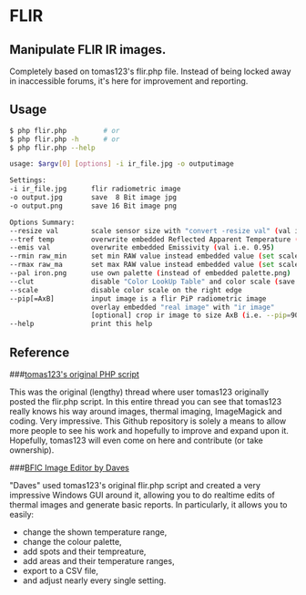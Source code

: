 # FLIR

## Manipulate FLIR IR images.

Completely based on tomas123's flir.php file. Instead of being locked away in inaccessible forums, it's here for improvement and reporting.

## Usage

```bash
$ php flir.php         # or
$ php flir.php -h      # or
$ php flir.php --help

usage: $argv[0] [options] -i ir_file.jpg -o outputimage

Settings:
-i ir_file.jpg      flir radiometric image
-o output.jpg       save  8 Bit image jpg
-o output.png       save 16 Bit image png

Options Summary:
--resize val        scale sensor size with "convert -resize val" (val i.e. 600x or 100%, default is 200%)
--tref temp         overwrite embedded Reflected Apparent Temperature (degree Celsius) 
--emis val          overwrite embedded Emissivity (val i.e. 0.95)
--rmin raw_min      set min RAW value instead embedded value (set scale min temp)
--rmax raw_ma       set max RAW value instead embedded value (set scale max temp)
--pal iron.png      use own palette (instead of embedded palette.png)
--clut              disable "Color LookUp Table" and color scale (save a grayscale image)
--scale             disable color scale on the right edge
--pip[=AxB]         input image is a flir PiP radiometric image
                    overlay embedded "real image" with "ir image"
                    [optional] crop ir image to size AxB (i.e. --pip=90x90 )
--help              print this help
```  

## Reference 

###[tomas123's original PHP script](http://u88.n24.queensu.ca/exiftool/forum/index.php/topic,4898.0.html)

This was the original (lengthy) thread where user tomas123 originally posted the flir.php script. In this entire thread you can see 
that tomas123 really knows his way around images, thermal imaging, ImageMagick and coding. Very impressive. This Github repository is solely 
a means to allow more people to see his work and hopefully to improve and expand upon it. Hopefully, tomas123 will even come on here and 
contribute (or take ownership).

###[BFIC Image Editor by Daves](http://pc.daves.cz/BFIC_-_thermal_images)

"Daves" used tomas123's original flir.php script and created a very impressive Windows GUI around it, allowing you to do realtime edits of thermal 
images and generate basic reports. In particularly, it allows you to easily:

* change the shown temperature range, 
* change the colour palette,
* add spots and their tempreature, 
* add areas and their temperature ranges,
* export to a CSV file,
* and adjust nearly every single setting.


